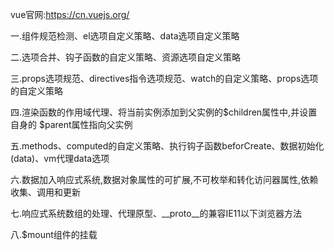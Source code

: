 vue官网:https://cn.vuejs.org/

一.组件规范检测、el选项自定义策略、data选项自定义策略

二.选项合并、钩子函数的自定义策略、资源选项自定义策略

三.props选项规范、directives指令选项规范、watch的自定义策略、props选项的自定义策略

四.渲染函数的作用域代理、将当前实例添加到父实例的$children属性中,并设置自身的 $parent属性指向父实例

五.methods、computed的自定义策略、执行钩子函数beforCreate、数据初始化(data)、vm代理data选项

六.数据加入响应式系统,数据对象属性的可扩展,不可枚举和转化访问器属性,依赖收集、调用和更新

七.响应式系统数组的处理、代理原型、__proto__的兼容IE11以下浏览器方法

八.$mount组件的挂载


